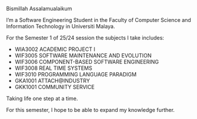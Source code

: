 Bismillah Assalamualaikum

I’m a Software Engineering Student in the Faculty of Computer Science and Information Technology in Universiti Malaya.

For the Semester 1 of 25/24 session the subjects I take includes:
- WIA3002 ACADEMIC PROJECT I
- WIF3005 SOFTWARE MAINTENANCE AND EVOLUTION
- WIF3006 COMPONENT-BASED SOFTWARE ENGINEERING
- WIF3008 REAL TIME SYSTEMS
- WIF3010 PROGRAMMING LANGUAGE PARADIGM
- GKA1001 ATTACH@INDUSTRY
- GKK1001 COMMUNITY SERVICE

Taking life one step at a time.

For this semester, I hope to be able to expand my knowledge further.
